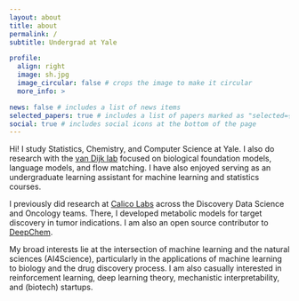 ```yaml
---
layout: about
title: about
permalink: /
subtitle: Undergrad at Yale

profile:
  align: right
  image: sh.jpg
  image_circular: false # crops the image to make it circular
  more_info: >

news: false # includes a list of news items
selected_papers: true # includes a list of papers marked as "selected={true}"
social: true # includes social icons at the bottom of the page
---
```


Hi! I study Statistics, Chemistry, and Computer Science at Yale. I also do research with the [van Dijk lab](https://vandijklab.org/) focused on biological foundation models, language models, and flow matching. I have also enjoyed serving as an undergraduate learning assistant for machine learning and statistics courses.

I previously did research at [Calico Labs](https://www.calicolabs.com/) across the Discovery Data Science and Oncology teams. There, I developed metabolic models for target discovery in tumor indications.
I am also an open source contributor to [DeepChem](https://github.com/deepchem/deepchem/). 

My broad interests lie at the intersection of machine learning and the natural sciences (AI4Science), particularly in the applications of machine learning to biology and the drug discovery process. I am also casually interested in reinforcement learning, deep learning theory, mechanistic interpretability, and (biotech) startups.